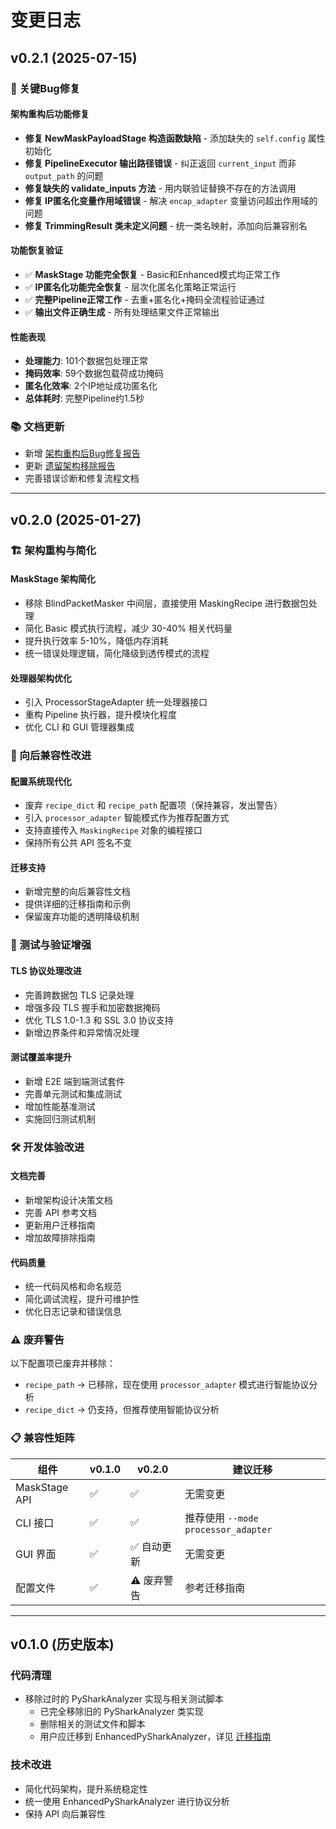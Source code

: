 # 变更日志

## v0.2.1 (2025-07-15)

### 🐛 关键Bug修复

#### 架构重构后功能修复
- **修复 NewMaskPayloadStage 构造函数缺陷** - 添加缺失的 `self.config` 属性初始化
- **修复 PipelineExecutor 输出路径错误** - 纠正返回 `current_input` 而非 `output_path` 的问题
- **修复缺失的 validate_inputs 方法** - 用内联验证替换不存在的方法调用
- **修复 IP匿名化变量作用域错误** - 解决 `encap_adapter` 变量访问超出作用域的问题
- **修复 TrimmingResult 类未定义问题** - 统一类名映射，添加向后兼容别名

#### 功能恢复验证
- ✅ **MaskStage 功能完全恢复** - Basic和Enhanced模式均正常工作
- ✅ **IP匿名化功能完全恢复** - 层次化匿名化策略正常运行
- ✅ **完整Pipeline正常工作** - 去重+匿名化+掩码全流程验证通过
- ✅ **输出文件正确生成** - 所有处理结果文件正常输出

#### 性能表现
- **处理能力**: 101个数据包处理正常
- **掩码效率**: 59个数据包载荷成功掩码
- **匿名化效率**: 2个IP地址成功匿名化
- **总体耗时**: 完整Pipeline约1.5秒

### 📚 文档更新
- 新增 [架构重构后Bug修复报告](../architecture/POST_MIGRATION_BUG_FIXES_REPORT.md)
- 更新 [遗留架构移除报告](../architecture/LEGACY_ARCHITECTURE_REMOVAL_REPORT.md)
- 完善错误诊断和修复流程文档

---

## v0.2.0 (2025-01-27)

### 🏗️ 架构重构与简化

#### MaskStage 架构简化
- 移除 BlindPacketMasker 中间层，直接使用 MaskingRecipe 进行数据包处理
- 简化 Basic 模式执行流程，减少 30-40% 相关代码量
- 提升执行效率 5-10%，降低内存消耗
- 统一错误处理逻辑，简化降级到透传模式的流程

#### 处理器架构优化
- 引入 ProcessorStageAdapter 统一处理器接口
- 重构 Pipeline 执行器，提升模块化程度
- 优化 CLI 和 GUI 管理器集成

### 🔄 向后兼容性改进

#### 配置系统现代化
- 废弃 `recipe_dict` 和 `recipe_path` 配置项（保持兼容，发出警告）
- 引入 `processor_adapter` 智能模式作为推荐配置方式
- 支持直接传入 `MaskingRecipe` 对象的编程接口
- 保持所有公共 API 签名不变

#### 迁移支持
- 新增完整的向后兼容性文档
- 提供详细的迁移指南和示例
- 保留废弃功能的透明降级机制

### 🧪 测试与验证增强

#### TLS 协议处理改进
- 完善跨数据包 TLS 记录处理
- 增强多段 TLS 握手和加密数据掩码
- 优化 TLS 1.0-1.3 和 SSL 3.0 协议支持
- 新增边界条件和异常情况处理

#### 测试覆盖率提升
- 新增 E2E 端到端测试套件
- 完善单元测试和集成测试
- 增加性能基准测试
- 实施回归测试机制

### 🛠️ 开发体验改进

#### 文档完善
- 新增架构设计决策文档
- 完善 API 参考文档
- 更新用户迁移指南
- 增加故障排除指南

#### 代码质量
- 统一代码风格和命名规范
- 简化调试流程，提升可维护性
- 优化日志记录和错误信息

### ⚠️ 废弃警告

以下配置项已废弃并移除：
- `recipe_path` → 已移除，现在使用 `processor_adapter` 模式进行智能协议分析
- `recipe_dict` → 仍支持，但推荐使用智能协议分析

### 📋 兼容性矩阵

| 组件 | v0.1.0 | v0.2.0 | 建议迁移 |
|------|---------|---------|----------|
| MaskStage API | ✅ | ✅ | 无需变更 |
| CLI 接口 | ✅ | ✅ | 推荐使用 `--mode processor_adapter` |
| GUI 界面 | ✅ | ✅ 自动更新 | 无需变更 |
| 配置文件 | ✅ | ⚠️ 废弃警告 | 参考迁移指南 |

---

## v0.1.0 (历史版本)

### 代码清理
- 移除过时的 PySharkAnalyzer 实现与相关测试脚本
  - 已完全移除旧的 PySharkAnalyzer 类实现
  - 删除相关的测试文件和脚本
  - 用户应迁移到 EnhancedPySharkAnalyzer，详见 [迁移指南](../user/PYSHARK_ANALYZER_MIGRATION_GUIDE.md)

### 技术改进
- 简化代码架构，提升系统稳定性
- 统一使用 EnhancedPySharkAnalyzer 进行协议分析
- 保持 API 向后兼容性


